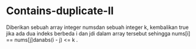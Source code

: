 # Contains-duplicate-II
Diberikan sebuah array integer numsdan sebuah integer k, kembalikan true jika ada dua indeks berbeda i dan jdi dalam array tersebut sehingga nums[i] == nums[j]danabs(i - j) &lt;= k .
